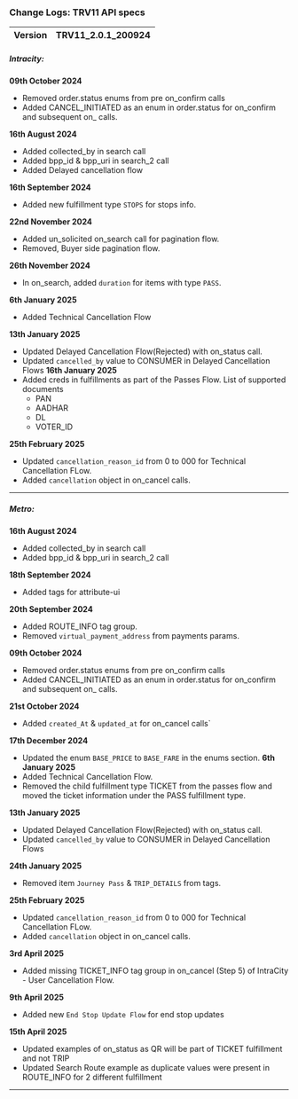 ### Change Logs: TRV11 API specs

| Version | TRV11_2.0.1_200924 |
| :------ | :----------------- |

##### Intracity:

****09th October 2024****

- Removed order.status enums from pre on_confirm calls
- Added CANCEL_INITIATED as an enum in order.status for on_confirm and subsequent on_ calls.

****16th August 2024****

- Added collected_by in search call
- Added bpp_id & bpp_uri in search_2 call
- Added Delayed cancellation flow

****16th September 2024****

- Added new fulfillment type `STOPS` for stops info.

****22nd November 2024****

- Added un_solicited on_search call for pagination flow.
- Removed, Buyer side pagination flow.

****26th November 2024****

- In on_search, added `duration` for items with type `PASS`.

****6th January 2025****

- Added Technical Cancellation Flow

****13th January 2025****

- Updated Delayed Cancellation Flow(Rejected) with on_status call.
- Updated `cancelled_by` value to CONSUMER in Delayed Cancellation Flows
  ****16th January 2025****
- Added creds in fulfillments as part of the Passes Flow.
  List of supported documents
  - PAN
  - AADHAR
  - DL
  - VOTER_ID

****25th February 2025****

- Updated `cancellation_reason_id` from 0 to 000 for Technical Cancellation FLow.
- Added `cancellation` object in on_cancel calls.

---

##### Metro:

****16th August 2024****

- Added collected_by in search call
- Added bpp_id & bpp_uri in search_2 call

****18th September 2024****

- Added tags for attribute-ui

****20th September 2024****

- Added ROUTE_INFO tag group.
- Removed `virtual_payment_address` from payments params.

****09th October 2024****

- Removed order.status enums from pre on_confirm calls
- Added CANCEL_INITIATED as an enum in order.status for on_confirm and subsequent on_ calls.

****21st October 2024****

- Added `created_At` & `updated_at` for on_cancel calls`

****17th December 2024****

- Updated the enum `BASE_PRICE` to `BASE_FARE` in the enums section.
  ****6th January 2025****
- Added Technical Cancellation Flow.
- Removed the child fulfillment type TICKET from the passes flow and moved the ticket information under the PASS fulfillment type.

****13th January 2025****

- Updated Delayed Cancellation Flow(Rejected) with on_status call.
- Updated `cancelled_by` value to CONSUMER in Delayed Cancellation Flows

****24th January 2025****

- Removed item `Journey Pass` & `TRIP_DETAILS` from tags.

****25th February 2025****

- Updated `cancellation_reason_id` from 0 to 000 for Technical Cancellation FLow.
- Added `cancellation` object in on_cancel calls.


****3rd April 2025****

- Added missing TICKET_INFO tag group in on_cancel (Step 5) of IntraCity - User Cancellation Flow.

****9th April 2025****
  - Added new `End Stop Update Flow` for end stop updates

**15th April 2025**

* Updated examples of on_status as QR will be part of TICKET fulfillment and not TRIP
* Updated Search Route example as duplicate values were present in ROUTE_INFO for 2 different fulfillment

---
